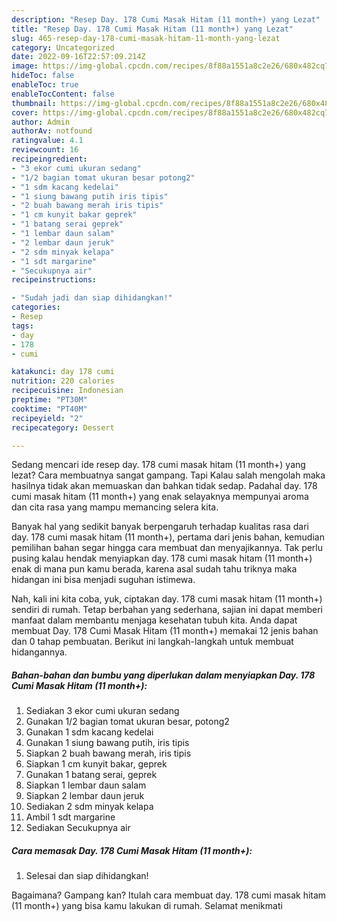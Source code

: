```yaml
---
description: "Resep Day. 178 Cumi Masak Hitam (11 month+) yang Lezat"
title: "Resep Day. 178 Cumi Masak Hitam (11 month+) yang Lezat"
slug: 465-resep-day-178-cumi-masak-hitam-11-month-yang-lezat
category: Uncategorized
date: 2022-09-16T22:57:09.214Z
image: https://img-global.cpcdn.com/recipes/8f88a1551a8c2e26/680x482cq70/day-178-cumi-masak-hitam-11-month-foto-resep-utama.jpg
hideToc: false
enableToc: true
enableTocContent: false
thumbnail: https://img-global.cpcdn.com/recipes/8f88a1551a8c2e26/680x482cq70/day-178-cumi-masak-hitam-11-month-foto-resep-utama.jpg
cover: https://img-global.cpcdn.com/recipes/8f88a1551a8c2e26/680x482cq70/day-178-cumi-masak-hitam-11-month-foto-resep-utama.jpg
author: Admin
authorAv: notfound
ratingvalue: 4.1
reviewcount: 16
recipeingredient:
- "3 ekor cumi ukuran sedang"
- "1/2 bagian tomat ukuran besar potong2"
- "1 sdm kacang kedelai"
- "1 siung bawang putih iris tipis"
- "2 buah bawang merah iris tipis"
- "1 cm kunyit bakar geprek"
- "1 batang serai geprek"
- "1 lembar daun salam"
- "2 lembar daun jeruk"
- "2 sdm minyak kelapa"
- "1 sdt margarine"
- "Secukupnya air"
recipeinstructions:

- "Sudah jadi dan siap dihidangkan!"
categories:
- Resep
tags:
- day
- 178
- cumi

katakunci: day 178 cumi 
nutrition: 220 calories
recipecuisine: Indonesian
preptime: "PT30M"
cooktime: "PT40M"
recipeyield: "2"
recipecategory: Dessert

---
```



Sedang mencari ide resep day. 178 cumi masak hitam (11 month+) yang lezat? Cara membuatnya sangat gampang. Tapi Kalau salah mengolah maka hasilnya tidak akan memuaskan dan bahkan tidak sedap. Padahal day. 178 cumi masak hitam (11 month+) yang enak selayaknya mempunyai aroma dan cita rasa yang mampu memancing selera kita.




Banyak hal yang sedikit banyak berpengaruh terhadap kualitas rasa dari day. 178 cumi masak hitam (11 month+), pertama dari jenis bahan, kemudian pemilihan bahan segar hingga cara membuat dan menyajikannya. Tak perlu pusing kalau hendak menyiapkan day. 178 cumi masak hitam (11 month+) enak di mana pun kamu berada, karena asal sudah tahu triknya maka hidangan ini bisa menjadi suguhan istimewa.


Nah, kali ini kita coba, yuk, ciptakan day. 178 cumi masak hitam (11 month+) sendiri di rumah. Tetap berbahan yang sederhana, sajian ini dapat memberi manfaat dalam membantu menjaga kesehatan tubuh kita. Anda dapat membuat Day. 178 Cumi Masak Hitam (11 month+) memakai 12 jenis bahan dan 0 tahap pembuatan. Berikut ini langkah-langkah untuk membuat hidangannya.

<!--inarticleads1-->

##### Bahan-bahan dan bumbu yang diperlukan dalam menyiapkan Day. 178 Cumi Masak Hitam (11 month+):

1. Sediakan 3 ekor cumi ukuran sedang
1. Gunakan 1/2 bagian tomat ukuran besar, potong2
1. Gunakan 1 sdm kacang kedelai
1. Gunakan 1 siung bawang putih, iris tipis
1. Siapkan 2 buah bawang merah, iris tipis
1. Siapkan 1 cm kunyit bakar, geprek
1. Gunakan 1 batang serai, geprek
1. Siapkan 1 lembar daun salam
1. Siapkan 2 lembar daun jeruk
1. Sediakan 2 sdm minyak kelapa
1. Ambil 1 sdt margarine
1. Sediakan Secukupnya air




<!--inarticleads2-->

##### Cara memasak Day. 178 Cumi Masak Hitam (11 month+):


1. Selesai dan siap dihidangkan!



Bagaimana? Gampang kan? Itulah cara membuat day. 178 cumi masak hitam (11 month+) yang bisa kamu lakukan di rumah. Selamat menikmati

